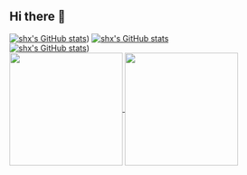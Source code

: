 ## Hi there 👋
[![shx's GitHub stats](https://github-readme-stats.vercel.app/api/pin/?username=coder-shx&show_owner=true&repo=qrio_handout)](https://github.com/coder-shx/qrio_handout))
[![shx's GitHub stats](https://github-readme-stats.vercel.app/api/pin/?username=coder-shx&show_owner=true&repo=five_in_a_row)](https://github.com/coder-shx/five_in_a_row)
<br>
[![shx's GitHub stats](https://github-readme-stats.vercel.app/api/pin/?username=coder-shx&show_owner=true&repo=dianping)](https://github.com/coder-shx/dianping))
<br>
<a href="https://github.com/anuraghazra/github-readme-stats">
  <img height=200 align="center" src="https://github-readme-stats.vercel.app/api?username=coder-shx&show_icons=true&rank_icon=github" />
</a>
<a href="https://github.com/anuraghazra/convoychat">
  <img height=200 align="center" src="https://github-readme-stats.vercel.app/api/top-langs?username=coder-shx&layout=compact&langs_count=8&card_width=320" />
</a>
